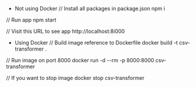 * Not using Docker
// Install all packages in package.json
npm i

// Run app
npm start

// Visit this URL to see app
http://localhost:8i000

* Using Docker
// Build image reference to Dockerfile
docker build -t csv-transformer .

// Run image on port 8000
docker run -d --rm -p 8000:8000 csv-transformer

// If you want to stop image
docker stop csv-transformer
